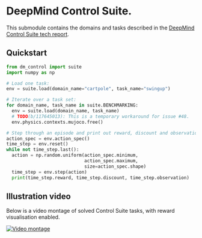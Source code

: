 # DeepMind Control Suite.

This submodule contains the domains and tasks described in the
[DeepMind Control Suite tech report](https://arxiv.org/abs/1801.00690).

## Quickstart

```python
from dm_control import suite
import numpy as np

# Load one task:
env = suite.load(domain_name="cartpole", task_name="swingup")

# Iterate over a task set:
for domain_name, task_name in suite.BENCHMARKING:
  env = suite.load(domain_name, task_name)
  # TODO(b/117645013): This is a temporary workaround for issue #48.
  env.physics.contexts.mujoco.free()

# Step through an episode and print out reward, discount and observation.
action_spec = env.action_spec()
time_step = env.reset()
while not time_step.last():
  action = np.random.uniform(action_spec.minimum,
                             action_spec.maximum,
                             size=action_spec.shape)
  time_step = env.step(action)
  print(time_step.reward, time_step.discount, time_step.observation)
```

## Illustration video

Below is a video montage of solved Control Suite tasks, with reward
visualisation enabled.

[![Video montage](https://img.youtube.com/vi/rAai4QzcYbs/0.jpg)](https://www.youtube.com/watch?v=rAai4QzcYbs)
